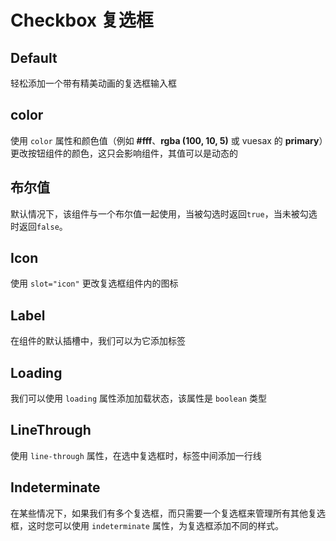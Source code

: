 # Checkbox 复选框

<card>

## Default

轻松添加一个带有精美动画的复选框输入框

</card>

<card subtitle="Color">

## color

使用 `color` 属性和颜色值（例如 **#fff**、**rgba (100, 10, 5)** 或 vuesax 的 **primary**）更改按钮组件的颜色，这只会影响组件，其值可以是动态的

</card>

<card subtitle="BooleanValue">

## 布尔值

默认情况下，该组件与一个布尔值一起使用，当被勾选时返回`true`，当未被勾选时返回`false`。

</card>

<card subtitle="Icon">

## Icon

使用 `slot="icon"` 更改复选框组件内的图标

<utils-icon />

</card>

<card subtitle="Label">

## Label

在组件的默认插槽中，我们可以为它添加标签

</card>

<card subtitle="Loading">

## Loading

我们可以使用 `loading` 属性添加加载状态，该属性是 `boolean` 类型

</card>

<card subtitle="LineThrough">

## LineThrough

使用 `line-through` 属性，在选中复选框时，标签中间添加一行线

</card>

<card subtitle="Indeterminate">

## Indeterminate

在某些情况下，如果我们有多个复选框，而只需要一个复选框来管理所有其他复选框，这时您可以使用 `indeterminate` 属性，为复选框添加不同的样式。

</card>

<script setup>
import Api from "../../../../theme/global-components/template/API.tsx"
</script>

<Api/>
